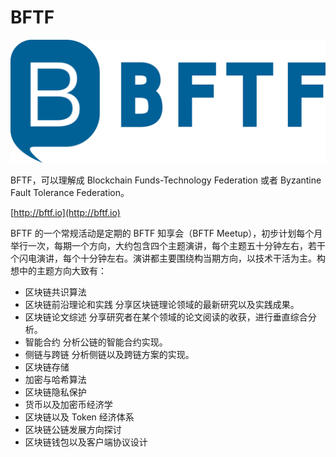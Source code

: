 # BFTF

![img](images/bftf.png)

BFTF，可以理解成 Blockchain Funds-Technology Federation 或者 Byzantine Fault Tolerance Federation。

[http://bftf.io](http://bftf.io)

BFTF 的一个常规活动是定期的 BFTF 知享会（BFTF Meetup），初步计划每个月举行一次，每期一个方向，大约包含四个主题演讲，每个主题五十分钟左右，若干个闪电演讲，每个十分钟左右。演讲都主要围绕构当期方向，以技术干活为主。构想中的主题方向大致有：

- 区块链共识算法
- 区块链前沿理论和实践 分享区块链理论领域的最新研究以及实践成果。
- 区块链论文综述 分享研究者在某个领域的论文阅读的收获，进行垂直综合分析。
- 智能合约 分析公链的智能合约实现。
- 侧链与跨链 分析侧链以及跨链方案的实现。
- 区块链存储
- 加密与哈希算法
- 区块链隐私保护
- 货币以及加密币经济学
- 区块链以及 Token 经济体系
- 区块链公链发展方向探讨
- 区块链钱包以及客户端协议设计
